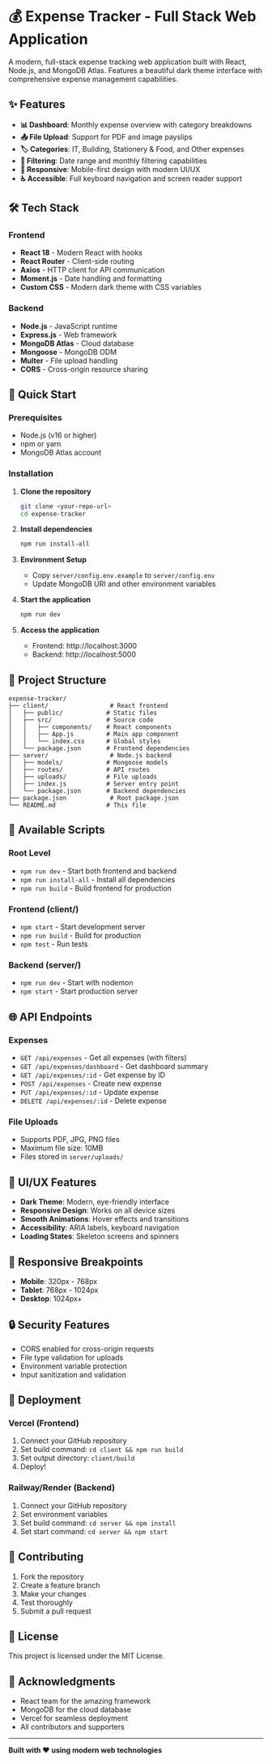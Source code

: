 # 💰 Expense Tracker - Full Stack Web Application

A modern, full-stack expense tracking web application built with React, Node.js, and MongoDB Atlas. Features a beautiful dark theme interface with comprehensive expense management capabilities.

## ✨ Features

- **📊 Dashboard**: Monthly expense overview with category breakdowns
- **📤 File Upload**: Support for PDF and image payslips
- **🏷️ Categories**: IT, Building, Stationery & Food, and Other expenses
- **📅 Filtering**: Date range and monthly filtering capabilities
- **📱 Responsive**: Mobile-first design with modern UI/UX
- **♿ Accessible**: Full keyboard navigation and screen reader support

## 🛠️ Tech Stack

### Frontend
- **React 18** - Modern React with hooks
- **React Router** - Client-side routing
- **Axios** - HTTP client for API communication
- **Moment.js** - Date handling and formatting
- **Custom CSS** - Modern dark theme with CSS variables

### Backend
- **Node.js** - JavaScript runtime
- **Express.js** - Web framework
- **MongoDB Atlas** - Cloud database
- **Mongoose** - MongoDB ODM
- **Multer** - File upload handling
- **CORS** - Cross-origin resource sharing

## 🚀 Quick Start

### Prerequisites
- Node.js (v16 or higher)
- npm or yarn
- MongoDB Atlas account

### Installation

1. **Clone the repository**
   ```bash
   git clone <your-repo-url>
   cd expense-tracker
   ```

2. **Install dependencies**
   ```bash
   npm run install-all
   ```

3. **Environment Setup**
   - Copy `server/config.env.example` to `server/config.env`
   - Update MongoDB URI and other environment variables

4. **Start the application**
   ```bash
   npm run dev
   ```

5. **Access the application**
   - Frontend: http://localhost:3000
   - Backend: http://localhost:5000

## 📁 Project Structure

```
expense-tracker/
├── client/                 # React frontend
│   ├── public/            # Static files
│   ├── src/               # Source code
│   │   ├── components/    # React components
│   │   ├── App.js         # Main app component
│   │   └── index.css      # Global styles
│   └── package.json       # Frontend dependencies
├── server/                 # Node.js backend
│   ├── models/            # Mongoose models
│   ├── routes/            # API routes
│   ├── uploads/           # File uploads
│   ├── index.js           # Server entry point
│   └── package.json       # Backend dependencies
├── package.json            # Root package.json
└── README.md              # This file
```

## 🔧 Available Scripts

### Root Level
- `npm run dev` - Start both frontend and backend
- `npm run install-all` - Install all dependencies
- `npm run build` - Build frontend for production

### Frontend (client/)
- `npm start` - Start development server
- `npm run build` - Build for production
- `npm test` - Run tests

### Backend (server/)
- `npm run dev` - Start with nodemon
- `npm start` - Start production server

## 🌐 API Endpoints

### Expenses
- `GET /api/expenses` - Get all expenses (with filters)
- `GET /api/expenses/dashboard` - Get dashboard summary
- `GET /api/expenses/:id` - Get expense by ID
- `POST /api/expenses` - Create new expense
- `PUT /api/expenses/:id` - Update expense
- `DELETE /api/expenses/:id` - Delete expense

### File Uploads
- Supports PDF, JPG, PNG files
- Maximum file size: 10MB
- Files stored in `server/uploads/`

## 🎨 UI/UX Features

- **Dark Theme**: Modern, eye-friendly interface
- **Responsive Design**: Works on all device sizes
- **Smooth Animations**: Hover effects and transitions
- **Accessibility**: ARIA labels, keyboard navigation
- **Loading States**: Skeleton screens and spinners

## 📱 Responsive Breakpoints

- **Mobile**: 320px - 768px
- **Tablet**: 768px - 1024px
- **Desktop**: 1024px+

## 🔒 Security Features

- CORS enabled for cross-origin requests
- File type validation for uploads
- Environment variable protection
- Input sanitization and validation

## 🚀 Deployment

### Vercel (Frontend)
1. Connect your GitHub repository
2. Set build command: `cd client && npm run build`
3. Set output directory: `client/build`
4. Deploy!

### Railway/Render (Backend)
1. Connect your GitHub repository
2. Set environment variables
3. Set build command: `cd server && npm install`
4. Set start command: `cd server && npm start`

## 🤝 Contributing

1. Fork the repository
2. Create a feature branch
3. Make your changes
4. Test thoroughly
5. Submit a pull request

## 📄 License

This project is licensed under the MIT License.

## 🙏 Acknowledgments

- React team for the amazing framework
- MongoDB for the cloud database
- Vercel for seamless deployment
- All contributors and supporters

---

**Built with ❤️ using modern web technologies**
